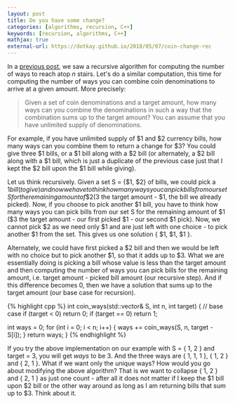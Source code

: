 ```yaml
---
layout: post
title: Do you have some change?
categories: [algorithms, recursion, C++]
keywords: [recursion, algorithms, C++]
mathjax: true
external-url: https://dotkay.github.io/2018/05/07/coin-change-rec
---
```


In a [previous post](https://dotkay.github.io/2018/05/05/climbing-stairs-recursively), we saw a recursive algorithm for computing the number of ways to reach atop _n_ stairs. Let's do a similar computation, this time for computing the number of ways you can combine coin denominations to arrive at a given amount. More precisely:

> Given a set of coin denominations and a target amount, how many ways can you combine the denominations in such a way that the combination sums up to the target amount? You can assume that you have unlimited supply of denominations.

For example, if you have unlimited supply of \$1 and \$2 currency bills, how many ways can you combine them to return a change for \$3? You could give three \$1 bills, or a \$1 bill along with a \$2 bill (or alternately, a \$2 bill along with a \$1 bill, which is just a duplicate of the previous case just that I kept the \$2 bill upon the \$1 bill while giving).

Let us think recursively. Given a set S = {$1, $2} of bills, we could pick a $1 bill (to give) and now we have to think how many ways you can pick bills from our set S for the remaining amount of \$2 ($3 the target amount - \$1, the bill we already picked). Now, if you choose to pick another \$1 bill, you have to think how many ways you can pick bills from our set S for the remaining amount of \$1 (\$3 the target amount - our first picked \$1 - our second \$1 pick). Now, we cannot pick \$2 as we need only \$1 and are just left with one choice - to pick another \$1 from the set. This gives us one solution { \$1, \$1, \$1 }. 

Alternately, we could have first picked a \$2 bill and then we would be left with no choice but to pick another \$1, so that it adds up to \$3. What we are essentially doing is picking a bill whose value is less than the target amount and then computing the number of ways you can pick bills for the remaining amount, i.e. target amount - picked bill amount (our recursive step). And if this difference becomes 0, then we have a solution that sums up to the target amount (our base case for recursion).

{% highlight cpp %}
int coin_ways(std::vector<int>& S, int n, int target)
{
  // base case
  if (target < 0)
    return 0;
  if (target == 0)
    return 1;

  int ways = 0;
  for (int i = 0; i < n; i++)
  {
    ways += coin_ways(S, n, target - S[i]);
  }
  return ways;
}
{% endhighlight %}

If you try the above implementation on our example with S = { 1, 2 } and target = 3, you will get _ways_ to be 3. And the three ways are { 1, 1, 1 }, { 1, 2 } and { 2, 1 }. What if we want only the unique ways? How would you go about modifying the above algorithm? That is we want to collapse { 1, 2 } and { 2, 1 } as just one count - after all it does not matter if I keep the \$1 bill upon \$2 bill or the other way around as long as I am returning bills that sum up to \$3. Think about it.